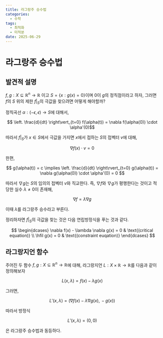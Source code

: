 ```yaml
---
title: 라그랑주 승수법
categories:
  - 수학
tags:
  - 최적화
  - 미적분
date: 2025-06-29
---
```

# 라그랑주 승수법

## 발견적 설명

${ f,g: X \subseteq \mathbb{R}^{n} \to \mathbb{R} }$ 이고 ${ S = \left\{x: g(x) = 0 \right\} }$이며 ${ 0 }$이 ${ g }$의 정칙점이라고 하자, 그러면 ${ f }$의 ${ S }$ 위의 제한 ${ \left. f \right\rvert_{S} }$의 극값을 찾으려면 어떻게 해야할까?

정칙곡선 ${ \alpha : (-\epsilon,\epsilon) \to S }$에 대해서,

$$ \left. \frac{d}{dt} \right\vert_{t=0} f(\alpha(t)) = \nabla f(\alpha(0)) \cdot \alpha'(0)$$

따라서 ${ \left. f \right\rvert_{S} }$가 ${ x \in S }$에서 극값을 가지면 ${ x }$에서 접하는 ${ S }$의 접벡터 ${ v }$에 대해,

$$ \nabla f (x) \cdot v = 0  $$

한편,

$$ g(\alpha(t)) = c \implies \left. \frac{d}{dt} \right\rvert_{t=0} g(\alpha(t)) = \nabla g(\alpha(0)) \cdot \alpha'(0) = 0 $$

따라서 ${ \nabla g }$는 ${ S }$의 임의의 접벡터 ${ v }$와 직교한다. 즉, ${ \nabla f }$와 ${ \nabla g }$가 평행한다는 것이고 적당한 실수 ${ \lambda \neq 0 }$이 존재해,

$$ \nabla f = \lambda \nabla g $$

이때 ${ \lambda }$를 라그랑주 승수라고 부른다.

정리하자면 ${ \left. f \right\rvert_{S} }$의 극값을 찾는 것은 다음 연립방정식을 푸는 것과 같다.

$$ \begin{dcases}
\nabla f(x) - \lambda \nabla g(x) = 0 & \text{(critical equation)} \\
\hfil g(x) = 0 & \text{(constraint euqation)}
\end{dcases} $$

## 라그랑지언 함수

주어진 두 함수 ${ f,g : X \subseteq \mathbb{R}^{n} \to \mathbb{R} }$에 대해, 라그랑지언 ${ L : X \times \mathbb{R} \to \mathbb{R} }$를 다음과 같이 정의해보자

$$ L(x,\lambda) = f(x) -\lambda g(x) $$

그러면,

$$ L'(x,\lambda) = \left(\nabla f(x) - \lambda \nabla g(x),\, -g(x)\right) $$

따라서 방정식

$$ L'(x,\lambda) = (0,0) $$

은 라그랑주 승수법과 동등하다.